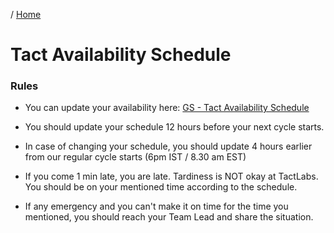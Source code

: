 / [Home](index.md)

# Tact Availability Schedule


### Rules 
- You can update your availability here: [GS - Tact Availability Schedule](https://bit.ly/tact-upcoming-schedule)

- You should update your schedule 12 hours before your next cycle starts.

- In case of changing your schedule, you should update 4 hours earlier from our regular cycle starts (6pm IST / 8.30 am EST)

- If you come 1 min late, you are late. Tardiness is NOT okay at TactLabs. You should be on your mentioned time according to the schedule. 

- If any emergency and you can't make it on time for the time you mentioned, you should reach your Team Lead and share the situation.


